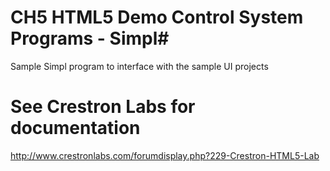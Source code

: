 # CH5 HTML5 Demo Control System Programs - Simpl#

Sample Simpl program to interface with the sample UI projects

# See Crestron Labs for documentation

http://www.crestronlabs.com/forumdisplay.php?229-Crestron-HTML5-Lab





